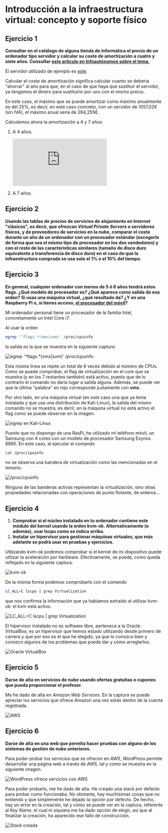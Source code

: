 # Introducción a la infraestructura virtual: concepto y soporte físico

## Ejercicio 1
**Consultar en el catálogo de alguna tienda de informática el precio de un ordenador tipo servidor y calcular su coste de amortización a cuatro y siete años. Consultar [este artículo en Infoautónomos sobre el tema.](https://infoautonomos.eleconomista.es/consultas-a-la-comunidad/988/)**

El servidor utilizado de ejemplo es [este](https://www.pccomponentes.com/servidor-hp-proliant-ml110-gen10-intel-xeon-3106-16gb).

Calcular el coste de amortización significa calcular cuanto se debería "ahorrar" al año para que, en el caso de que haya que sustituir el servidor, ya tengamos el dinero para sustituirlo por uno con el mismo precio.

En este caso, el máximo que se puede amortizar como máximo anualmente es del 25%, es decir, en este caso concreto, con un servidor de 1057,02€ (sin IVA), el máximo anual sería de 264,255€.

Calculemos ahora la amortización a 4 y 7 años:

1. A 4 años.

    ![equation](http://latex.codecogs.com/gif.latex?Concentration%3D%5Cfrac%7BTotalTemplate%7D%7BTotalVolume%7D)

2. A 7 años.

## Ejercicio 2
**Usando las tablas de precios de servicios de alojamiento en Internet "clásicos", es decir, que ofrezcan _Virtual Private Servers_ o servidores físicos, y de proveedores de servicios en la nube, comparar el coste durante un año de un ordenador con un procesador estándar (escogerlo de forma que sea el mismo tipo de procesador en los dos vendedores) y con el resto de las características similares (tamaño de disco duro equivalente a transferencia de disco duro) en el caso de que la infraestructura comprada se usa solo el 1% o el 10% del tiempo.**

## Ejercicio 3
**En general, cualquier ordenador con menos de 5 ó 6 años tendrá estos flags. ¿Qué modelo de procesador es? ¿Qué aparece como salida de esa orden? Si usas una máquina virtual, ¿qué resultado da? ¿Y en una Raspberry Pi o, si tienes acceso, [el procesador del móvil](https://stackoverflow.com/questions/26239956/how-to-get-specific-information-of-an-android-device-from-proc-cpuinfo-file)?**

Mi ordenador personal tiene un procesador de la familia Intel, concretamente un Intel Core i7.

Al usar la orden

```bash
egrep '^flags.*(vmx|svm)' /proc/cpuinfo
```

la salida es la que se muestra en la siguiente captura:

![egrep '^flags.\*(vmx|svm)' /proc/cpuinfo](img/egrep-vmx.png)

Esta misma línea se repite un total de 8 veces debido al número de CPUs. Como se puede comprobar, el flag de virtualización en el core que se muestra (y en los 7 restantes también) está activo, puesto que de lo contrario el comando no daría lugar a salida alguna. Además, se puede ver que la última "palabra" en rojo corresponde justamente con **vmx**.

Por otro lado, en una máquina virtual (en este caso una que ya tenía instalada y que usa una distribución de Kali-Linux), la salida del mismo comando no se muestra, es decir, en la máquina virtual no está activo el flag como se puede observar en la imagen.

![egrep en Kali-Linux](img/egrep-vm.png)

Puesto que no dispongo de una RasPi, he utilizado mi teléfono móvil, un Samsung con 4 cores con un modelo de procesador Samsung Exynos 8890. En este caso, al ejecutar el comando

```bash
cat /proc/cpuinfo
```

no se observa una bandera de virtualización como las mencionadas en el temario.

![/proc/cpuinfo](img/cpuinfo.jpg)

Ninguna de las banderas activas representan la virtualización, sino otras propiedades relacionadas con operaciones de punto flotante, de enteros...

## Ejercicio 4
1. **Comprobar si el núcleo instalado en tu ordenador contiene este módulo del kernel usando la orden kvm-ok. Alternativamente (o además), usar lscpu como se indica arriba.**
2. **Instalar un hipervisor para gestionar máquinas virtuales, que más adelante se podrá usar en pruebas y ejercicios.**

Utilizando _kvm-ok_ podemos comprobar si el kernel de mi dispositivo puede utilizar la aceleración por hardware. Efectivamente, se puede, como queda reflejado en la siguiente captura:

![kvm-ok](img/kvm-ok.png)

De la misma forma podemos comprobarlo con el comando

```bash
LC_ALL=C lscpu | grep Virtualization
```

que nos confirma la información que ya habíamos extraído al utilizar _kvm-ok_: el kvm está activo.

![LC_ALL=C lscpu | grep Virtualization](img/lscpu.png)

El hipervisor instalado no es software libre, pertenece a la Oracle: VirtualBox; es un hipervisor que hemos estado utilizando desde primero de carrera y que por eso es el que he elegido, ya que lo conozco bien y conozco algunos de los problemas que puede dar y cómo arreglarlos.

![Oracle VirtualBox](img/virtualbox.png)

## Ejercicio 5
**Darse de alta en servicios de nube usando ofertas gratuitas o cupones que pueda proporcionar el profesor.**

Me he dado de alta en _Amazon Web Services_. En la captura se puede apreciar los servicios que ofrece _Amazon_ una vez estás dentro de la cuenta registrada.

![AWS](img/aws.png)

## Ejercicio 6
**Darse de alta en una web que permita hacer pruebas con alguno de los sistemas de gestión de nube anteriores.**

Para poder probar los servicios que se ofrecen en _AWS_, _WordPress_ permite desarrollar una página web a través de _AWS_, tal y como se muestra en la siguiente imagen.

![WordPress ofrece servicios con AWS](img/wordpress.png)

Para poder probarlo, me he dado de alta. He creado una stack por defecto para probar como funcionaba. No obstante, hay muchísimas cosas que no entiendo y que simplemente he dejado la opción por defecto. De hecho, hay un error en la creación, tal y como se puede ver en la captura, referente al _Key Name_, el cual ni siquiera me ha dado opción de elegir, así que al finalizar la creación, ha aparecido ese fallo de construcción.

![Stack creada](img/stack.png)
